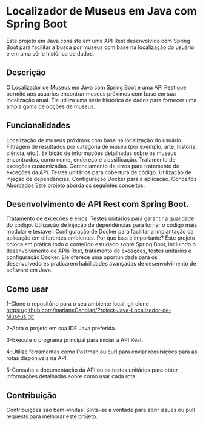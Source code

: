 # Localizador de Museus em Java com Spring Boot
Este projeto em Java consiste em uma API Rest desenvolvida com Spring Boot para facilitar a busca por museus com base na localização do usuário e em uma série histórica de dados.

## Descrição
O Localizador de Museus em Java com Spring Boot é uma API Rest que permite aos usuários encontrar museus próximos com base em sua localização atual. Ele utiliza uma série histórica de dados para fornecer uma ampla gama de opções de museus.

## Funcionalidades
Localização de museus próximos com base na localização do usuário.
Filtragem de resultados por categoria de museu (por exemplo, arte, história, ciência, etc.).
Exibição de informações detalhadas sobre os museus encontrados, como nome, endereço e classificação.
Tratamento de exceções customizadas.
Gerenciamento de erros para tratamento de exceções da API.
Testes unitários para cobertura de código.
Utilização de injeção de dependências.
Configuração Docker para a aplicação.
Conceitos Abordados
Este projeto aborda os seguintes conceitos:

## Desenvolvimento de API Rest com Spring Boot.
Tratamento de exceções e erros.
Testes unitários para garantir a qualidade do código.
Utilização de injeção de dependências para tornar o código mais modular e testável.
Configuração de Docker para facilitar a implantação da aplicação em diferentes ambientes.
Por que isso é importante?
Este projeto coloca em prática todo o conteúdo estudado sobre Spring Boot, incluindo o desenvolvimento de APIs Rest, tratamento de exceções, testes unitários e configuração Docker. Ele oferece uma oportunidade para os desenvolvedores praticarem habilidades avançadas de desenvolvimento de software em Java.

## Como usar
1-Clone o repositório para o seu ambiente local:
git clone https://github.com/marianeCandian/Project-Java-Localizador-de-Museus.git

2-Abra o projeto em sua IDE Java preferida.

3-Execute o programa principal para iniciar a API Rest.

4-Utilize ferramentas como Postman ou curl para enviar requisições para as rotas disponíveis na API.

5-Consulte a documentação da API ou os testes unitários para obter informações detalhadas sobre como usar cada rota.

## Contribuição
Contribuições são bem-vindas! Sinta-se à vontade para abrir issues ou pull requests para melhorar este projeto.

